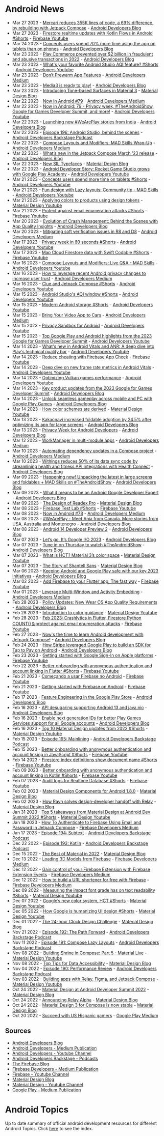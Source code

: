 # Android News

<!-- NEWS:START -->
- Mar 27 2023 - [Mercari reduces 355K lines of code, a 69% difference, by rebuilding with Jetpack Compose](http://android-developers.googleblog.com/2023/03/mercari-reduces-lines-of-code-by-rebuilding-with-jetpack-compose.html) - [Android Developers Blog](https://android-developers.googleblog.com/)
- Mar 27 2023 - [Firestore realtime updates with Kotlin Flows in Android #Shorts](https://www.youtube.com/watch?v=GEOfFgBXnZs) - [Firebase Youtube](https://www.youtube.com/user/Firebase)
- Mar 24 2023 - [Concepts users spend 70% more time using the app on tablets than on phones](http://android-developers.googleblog.com/2023/03/concepts-users-spend-more-time-using-app-on-tablets-than-phones.html) - [Android Developers Blog](https://android-developers.googleblog.com/)
- Mar 23 2023 - [Play Commerce prevented over $2 billion in fraudulent and abusive transactions in 2022](http://android-developers.googleblog.com/2023/03/play-commerce-prevented-fraudulent-and-abusive-transactions-in-2022.html) - [Android Developers Blog](https://android-developers.googleblog.com/)
- Mar 23 2023 - [What's your favorite Android Studio AQI feature? #Shorts](https://www.youtube.com/watch?v=gLuUlDKJc0c) - [Android Developers Youtube](https://www.youtube.com/c/AndroidDevelopers)
- Mar 23 2023 - [Don’t Prewarm App Features](https://medium.com/androiddevelopers/dont-prewarm-app-features-118e0a2d4bb1?source=rss----95b274b437c2---4) - [Android Developers Medium](https://medium.com/androiddevelopers)
- Mar 23 2023 - [Media3 is ready to play!](http://android-developers.googleblog.com/2023/03/media3-is-ready-to-play.html) - [Android Developers Blog](https://android-developers.googleblog.com/)
- Mar 23 2023 - [Introducing Tone-based Surfaces in Material 3](https://material.io/blog/tone-based-surface-color-m3) - [Material Design Blog](https://material.io/blog)
- Mar 22 2023 - [Now in Android #79](https://medium.com/androiddevelopers/now-in-android-79-4b309fda7cfc?source=rss----95b274b437c2---4) - [Android Developers Medium](https://medium.com/androiddevelopers)
- Mar 22 2023 - [Now in Android: 79 - Privacy week, #TheAndroidShow, Google for Games Developer Summit, and more!](https://www.youtube.com/watch?v=u7BRp9fLgbI) - [Android Developers Youtube](https://www.youtube.com/c/AndroidDevelopers)
- Mar 22 2023 - [Launching new #WeArePlay stories from India](http://android-developers.googleblog.com/2023/03/launching-new-weareplay-stories-from-india.html) - [Android Developers Blog](https://android-developers.googleblog.com/)
- Mar 22 2023 - [Episode 196: Android Studio, behind the scenes](http://adbackstage.libsyn.com/episode-196-android-studio-behind-the-scenes) - [Android Developers Backstage Podcast](https://adbackstage.libsyn.com/)
- Mar 22 2023 - [Compose Layouts and Modifiers: MAD Skills Wrap-Up](https://medium.com/androiddevelopers/compose-layouts-and-modifiers-mad-skills-wrap-up-1fe4621c64?source=rss----95b274b437c2---4) - [Android Developers Medium](https://medium.com/androiddevelopers)
- Mar 22 2023 - [What’s new in the Jetpack Compose March ’23 release](http://android-developers.googleblog.com/2023/03/whats-new-in-jetpack-compose-march-23-release.html) - [Android Developers Blog](https://android-developers.googleblog.com/)
- Mar 22 2023 - [New SIL Typefaces](https://material.io/blog/sil-typefaces) - [Material Design Blog](https://material.io/blog)
- Mar 22 2023 - [Android Developer Story: Rocket Game Studio grows with Google Play Academy](https://www.youtube.com/watch?v=x5ImszGI0OI) - [Android Developers Youtube](https://www.youtube.com/c/AndroidDevelopers)
- Mar 21 2023 - [Concepts users spend more time on tablets #Shorts](https://www.youtube.com/watch?v=4IjV7Uh989Q) - [Android Developers Youtube](https://www.youtube.com/c/AndroidDevelopers)
- Mar 21 2023 - [Fun design with Lazy layouts: Community tip - MAD Skills](https://www.youtube.com/watch?v=s0CRRJbpHl4) - [Android Developers Youtube](https://www.youtube.com/c/AndroidDevelopers)
- Mar 21 2023 - [Applying colors to products using design tokens](https://www.youtube.com/watch?v=KKxpJpbEwew) - [Material Design Youtube](https://www.youtube.com/c/MaterialDesign)
- Mar 21 2023 - [Protect against email enumeration attacks #Shorts](https://www.youtube.com/watch?v=EGbZ3Kx9R0w) - [Firebase Youtube](https://www.youtube.com/user/Firebase)
- Mar 20 2023 - [Evolution of Crash Management: Behind the Scenes with App Quality Insights](http://android-developers.googleblog.com/2023/03/evolution-of-crash-management-behind-the-scenes-app-quality-insights.html) - [Android Developers Blog](https://android-developers.googleblog.com/)
- Mar 20 2023 - [Mitigating soft verification issues in R8 and D8](https://medium.com/androiddevelopers/mitigating-soft-verification-issues-in-r8-and-d8-7e9e06827dfd?source=rss----95b274b437c2---4) - [Android Developers Medium](https://medium.com/androiddevelopers)
- Mar 17 2023 - [Privacy week in 60 seconds #Shorts](https://www.youtube.com/watch?v=CYbLgpOKBM4) - [Android Developers Youtube](https://www.youtube.com/c/AndroidDevelopers)
- Mar 17 2023 - [Map Cloud Firestore data with Swift Codable #Shorts](https://www.youtube.com/watch?v=brHWxhlC7Ec) - [Firebase Youtube](https://www.youtube.com/user/Firebase)
- Mar 16 2023 - [Compose Layouts and Modifiers: Live Q&A - MAD Skills](https://www.youtube.com/watch?v=zGP7-VvjmTQ) - [Android Developers Youtube](https://www.youtube.com/c/AndroidDevelopers)
- Mar 16 2023 - [How to leverage recent Android privacy changes to increase user trust](https://medium.com/androiddevelopers/how-to-leverage-recent-android-privacy-changes-to-increase-user-trust-b3a9648b53bd?source=rss----95b274b437c2---4) - [Android Developers Medium](https://medium.com/androiddevelopers)
- Mar 16 2023 - [Clue and Jetpack Compose #Shorts](https://www.youtube.com/watch?v=_Bc4gYlFfV8) - [Android Developers Youtube](https://www.youtube.com/c/AndroidDevelopers)
- Mar 15 2023 - [Android Studio's AQI window #Shorts](https://www.youtube.com/watch?v=fR5Xvj5zwNM) - [Android Developers Youtube](https://www.youtube.com/c/AndroidDevelopers)
- Mar 15 2023 - [Modern Android storage #Shorts](https://www.youtube.com/watch?v=UB1M8KqRpvc) - [Android Developers Youtube](https://www.youtube.com/c/AndroidDevelopers)
- Mar 15 2023 - [Bring Your Video App to Cars](https://medium.com/androiddevelopers/bring-your-video-app-to-cars-d84366a1f5e9?source=rss----95b274b437c2---4) - [Android Developers Medium](https://medium.com/androiddevelopers)
- Mar 15 2023 - [Privacy Sandbox for Android](https://www.youtube.com/watch?v=NYu0cD8WAm4) - [Android Developers Youtube](https://www.youtube.com/c/AndroidDevelopers)
- Mar 15 2023 - [Top Google Play and Android highlights from the 2023 Google for Games Developer Summit](https://www.youtube.com/watch?v=pu-RZZsUNIg) - [Android Developers Youtube](https://www.youtube.com/c/AndroidDevelopers)
- Mar 14 2023 - [What's new in Android Vitals and ANR: A deep dive into Play's technical quality bar](https://www.youtube.com/watch?v=HvHYXTO-_-Y) - [Android Developers Youtube](https://www.youtube.com/c/AndroidDevelopers)
- Mar 14 2023 - [Reduce cheating with Firebase App Check](https://www.youtube.com/watch?v=K1XU2y0YVtU) - [Firebase Youtube](https://www.youtube.com/user/Firebase)
- Mar 14 2023 - [Deep dive on new frame rate metrics in Android Vitals](https://www.youtube.com/watch?v=kTdgDItDVlE) - [Android Developers Youtube](https://www.youtube.com/c/AndroidDevelopers)
- Mar 14 2023 - [Optimizing Vulkan games performance](https://www.youtube.com/watch?v=QXZ0_gkeltU) - [Android Developers Youtube](https://www.youtube.com/c/AndroidDevelopers)
- Mar 14 2023 - [Key product updates from the 2023 Google for Games Developer Summit](http://android-developers.googleblog.com/2023/03/GGDS-recap-blog.html) - [Android Developers Blog](https://android-developers.googleblog.com/)
- Mar 14 2023 - [Unlock seamless gameplay across mobile and PC with Google Play Games](http://android-developers.googleblog.com/2023/03/GGDS23-google-play-games-on-PC.html) - [Android Developers Blog](https://android-developers.googleblog.com/)
- Mar 14 2023 - [How color schemes are derived](https://www.youtube.com/watch?v=i-GN0d76e-Y) - [Material Design Youtube](https://www.youtube.com/c/MaterialDesign)
- Mar 13 2023 - [Kakaonavi increased foldable adoption by 24.5% after optimizing its app for large screens](http://android-developers.googleblog.com/2023/03/kakaonavi-increased-foldable-adoption-after-optimizing-app-for-large-screens.html) - [Android Developers Blog](https://android-developers.googleblog.com/)
- Mar 13 2023 - [Privacy Week for Android Developers](http://android-developers.googleblog.com/2023/03/privacy-week-for-android-developers.html) - [Android Developers Blog](https://android-developers.googleblog.com/)
- Mar 12 2023 - [WorkManager in multi-module apps](https://medium.com/androiddevelopers/workmanager-in-multi-module-apps-cb082b86068?source=rss----95b274b437c2---4) - [Android Developers Medium](https://medium.com/androiddevelopers)
- Mar 10 2023 - [Automating dependency updates in a Compose project](https://medium.com/androiddevelopers/automating-dependency-updates-in-a-compose-project-168ef5e89ac5?source=rss----95b274b437c2---4) - [Android Developers Medium](https://medium.com/androiddevelopers)
- Mar 10 2023 - [Withings reduces 50% of its data sync code by streamlining health and fitness API integrations with Health Connect](http://android-developers.googleblog.com/2023/03/withings-reduces-data-sync-code-with--health-and-fitness-api-health-connect.html) - [Android Developers Blog](https://android-developers.googleblog.com/)
- Mar 09 2023 - [Happening now! Unpacking the latest in large screens and foldables + MAD Skills on #TheAndroidShow](http://android-developers.googleblog.com/2023/03/the-android-show-blog.html) - [Android Developers Blog](https://android-developers.googleblog.com/)
- Mar 09 2023 - [What it means to be an Android Google Developer Expert](http://android-developers.googleblog.com/2023/03/android-google-developer-experts.html) - [Android Developers Blog](https://android-developers.googleblog.com/)
- Mar 09 2023 - [The Design of Readex Pro](https://material.io/blog/readex-pro-legibility-arabic-type-design) - [Material Design Blog](https://material.io/blog)
- Mar 08 2023 - [Firebase Test Lab #Shorts](https://www.youtube.com/watch?v=rwEm-xf0H-4) - [Firebase Youtube](https://www.youtube.com/user/Firebase)
- Mar 08 2023 - [Now in Android #78](https://medium.com/androiddevelopers/now-in-android-78-7f0ec48779f2?source=rss----95b274b437c2---4) - [Android Developers Medium](https://medium.com/androiddevelopers)
- Mar 08 2023 - [#WeArePlay - Meet Ania from Canada. More stories from USA, Australia and Montenegro](http://android-developers.googleblog.com/2023/03/weareplay-meet-ania-from-canada-more-stories-from-usa-australia-and-montenegro.html) - [Android Developers Blog](https://android-developers.googleblog.com/)
- Mar 08 2023 - [Android 14 Developer Preview 2](http://android-developers.googleblog.com/2023/03/android-14-developer-preview-2.html) - [Android Developers Blog](https://android-developers.googleblog.com/)
- Mar 07 2023 - [Let’s go. It’s Google I/O 2023](http://android-developers.googleblog.com/2023/03/lets-go-its-google-io-2023.html) - [Android Developers Blog](https://android-developers.googleblog.com/)
- Mar 07 2023 - [Tune in on Thursday to watch #TheAndroidShow](http://android-developers.googleblog.com/2023/03/tune-in-on-thursday-to-watch-theandroidshow.html) - [Android Developers Blog](https://android-developers.googleblog.com/)
- Mar 07 2023 - [What is HCT? Material 3’s color space](https://www.youtube.com/watch?v=tw6cOcY_xtM) - [Material Design Youtube](https://www.youtube.com/c/MaterialDesign)
- Mar 07 2023 - [The Story of Shantell Sans](https://material.io/blog/shantell-martin-variable-font) - [Material Design Blog](https://material.io/blog)
- Mar 06 2023 - [Keeping Android and Google Play safe with our key 2023 initiatives](http://android-developers.googleblog.com/2023/03/keeping-google-play-safe-with-our-key-2023-initiatives.html) - [Android Developers Blog](https://android-developers.googleblog.com/)
- Mar 02 2023 - [Add Firebase to your Flutter app: The fast way](https://www.youtube.com/watch?v=FkFvQ0SaT1I) - [Firebase Youtube](https://www.youtube.com/user/Firebase)
- Mar 01 2023 - [Leverage Multi-Window and Activity Embedding](https://medium.com/androiddevelopers/leverage-multi-window-and-activity-embedding-4951f44a8992?source=rss----95b274b437c2---4) - [Android Developers Medium](https://medium.com/androiddevelopers)
- Feb 28 2023 - [Policy Updates: New Wear OS App Quality Requirements](http://android-developers.googleblog.com/2023/02/policy-updates-new-wear-os-app-quality-requirements.html) - [Android Developers Blog](https://android-developers.googleblog.com/)
- Feb 28 2023 - [Introduction to color guidance](https://www.youtube.com/watch?v=vv3lOGZrcdk) - [Material Design Youtube](https://www.youtube.com/c/MaterialDesign)
- Feb 28 2023 - [Feb 2023: Crashlytics in Flutter, Firestore Python COUNT()＆protect against email enumeration attacks](https://www.youtube.com/watch?v=odMXGxKIcS4) - [Firebase Youtube](https://www.youtube.com/user/Firebase)
- Feb 27 2023 - [Now's the time to learn Android development with Jetpack Compose!](http://android-developers.googleblog.com/2023/02/nows-time-to-learn-android-development-with-jetpack-compose.html) - [Android Developers Blog](https://android-developers.googleblog.com/)
- Feb 24 2023 - [How Stripe leveraged Google Play to build an SDK for Tap to Pay on Android](http://android-developers.googleblog.com/2023/02/how-stripe-leveraged-google-play-to-build-an-sdk-for-tap-to-pay-on-android.html) - [Android Developers Blog](https://android-developers.googleblog.com/)
- Feb 23 2023 - [Getting started with Google Sign-In on Apple platforms](https://www.youtube.com/watch?v=IzyOdKm0bWE) - [Firebase Youtube](https://www.youtube.com/user/Firebase)
- Feb 22 2023 - [Better onboarding with anonymous authentication and account linking in Flutter #Shorts](https://www.youtube.com/watch?v=hEJ2aUe6QhI) - [Firebase Youtube](https://www.youtube.com/user/Firebase)
- Feb 21 2023 - [Começando a usar Firebase no Android](https://www.youtube.com/watch?v=Wjy7XKDAx1M) - [Firebase Youtube](https://www.youtube.com/user/Firebase)
- Feb 21 2023 - [Getting started with Firebase on Android](https://www.youtube.com/watch?v=jbHfJpoOzkI) - [Firebase Youtube](https://www.youtube.com/user/Firebase)
- Feb 17 2023 - [Feature Engineering in the Google Play Store](http://android-developers.googleblog.com/2023/02/feature-engineering-in-google-play-store.html) - [Android Developers Blog](https://android-developers.googleblog.com/)
- Feb 16 2023 - [API desugaring supporting Android 13 and java.nio](http://android-developers.googleblog.com/2023/02/api-desugaring-supporting-android-13-and-java-nio.html) - [Android Developers Blog](https://android-developers.googleblog.com/)
- Feb 16 2023 - [Enable next generation IDs for better Play Games Services support for all Google accounts](http://android-developers.googleblog.com/2023/02/enable-next-generation-ids-for-better-play-games-services-support-for-all-google-accounts.html) - [Android Developers Blog](https://android-developers.googleblog.com/)
- Feb 16 2023 - [Top 10 Material Design updates from 2022 #Shorts](https://www.youtube.com/watch?v=sIoerRbqy7g) - [Material Design Youtube](https://www.youtube.com/c/MaterialDesign)
- Feb 15 2023 - [Episode 195: Mainlining](http://adbackstage.libsyn.com/episode-195-mainlining) - [Android Developers Backstage Podcast](https://adbackstage.libsyn.com/)
- Feb 15 2023 - [Better onboarding with anonymous authentication and account linking in JavaScript #Shorts](https://www.youtube.com/watch?v=HuabwT_l10o) - [Firebase Youtube](https://www.youtube.com/user/Firebase)
- Feb 14 2023 - [Firestore index definitions show document name #Shorts](https://www.youtube.com/watch?v=AeRcm59F_i8) - [Firebase Youtube](https://www.youtube.com/user/Firebase)
- Feb 09 2023 - [Better onboarding with anonymous authentication and account linking in Kotlin #Shorts](https://www.youtube.com/watch?v=fULeGGiaxsA) - [Firebase Youtube](https://www.youtube.com/user/Firebase)
- Feb 07 2023 - [Audit logs for Realtime Database #Shorts](https://www.youtube.com/watch?v=A1hOJsZ1ybE) - [Firebase Youtube](https://www.youtube.com/user/Firebase)
- Feb 02 2023 - [Material Design Components for Android 1.8.0](https://material.io/blog/android-stable-release-1-8-0) - [Material Design Blog](https://material.io/blog)
- Feb 02 2023 - [How Ravn solves design-developer handoff with Relay](https://material.io/blog/relay-ravn-case-study) - [Material Design Blog](https://material.io/blog)
- Jan 31 2023 - [Top 5 takeaways from Material Design at Android Dev Summit 2022 #Shorts](https://www.youtube.com/watch?v=j_5hoPBy9ss) - [Material Design Youtube](https://www.youtube.com/c/MaterialDesign)
- Jan 18 2023 - [How To Authenticate to Firebase Using Email and Password in Jetpack Compose](https://medium.com/firebase-developers/how-to-authenticate-to-firebase-using-email-and-password-in-jetpack-compose-bd70ca56ea91?source=rss----8e8b7dc6774d---4) - [Firebase Developers Medium](https://medium.com/firebase-developers)
- Jan 17 2023 - [Episode 194: Subtext](http://adbackstage.libsyn.com/episode-194-subtext) - [Android Developers Backstage Podcast](https://adbackstage.libsyn.com/)
- Dec 22 2022 - [Episode 193: Kotlin](http://adbackstage.libsyn.com/episode-193-kotlin) - [Android Developers Backstage Podcast](https://adbackstage.libsyn.com/)
- Dec 15 2022 - [The Best of Material in 2022](https://material.io/blog/material-design-2022-roundup) - [Material Design Blog](https://material.io/blog)
- Dec 13 2022 - [Loading 3D Models from Firebase](https://medium.com/firebase-developers/swift-load-3d-model-from-firebase-473bbc89860b?source=rss----8e8b7dc6774d---4) - [Firebase Developers Medium](https://medium.com/firebase-developers)
- Dec 12 2022 - [Gain control of your Firebase Extension with Firebase Extension Events](https://medium.com/firebase-developers/gain-more-control-of-our-firebase-extension-with-firebase-extension-event-f5baeb6d4785?source=rss----8e8b7dc6774d---4) - [Firebase Developers Medium](https://medium.com/firebase-developers)
- Dec 12 2022 - [How to build a URL shortener for free with Firebase](https://medium.com/firebase-developers/firebase-url-shortener-7754377478e0?source=rss----8e8b7dc6774d---4) - [Firebase Developers Medium](https://medium.com/firebase-developers)
- Dec 09 2022 - [Measuring the impact font grade has on text readability #Shorts](https://www.youtube.com/watch?v=ulHaXHAcHaA) - [Material Design Youtube](https://www.youtube.com/c/MaterialDesign)
- Dec 07 2022 - [Google’s new color system, HCT #Shorts](https://www.youtube.com/watch?v=apl8aoLPVYc) - [Material Design Youtube](https://www.youtube.com/c/MaterialDesign)
- Dec 05 2022 - [How Google is humanizing UI design #Shorts](https://www.youtube.com/watch?v=rJRc07ntBOg) - [Material Design Youtube](https://www.youtube.com/c/MaterialDesign)
- Dec 01 2022 - [The 24-hour Clock Design Challenge](https://material.io/blog/24-hour-clock-design-research) - [Material Design Blog](https://material.io/blog)
- Nov 21 2022 - [Episode 192: The Path Forward](http://adbackstage.libsyn.com/episode-192-the-path-forward) - [Android Developers Backstage Podcast](https://adbackstage.libsyn.com/)
- Nov 11 2022 - [Episode 191: Compose Lazy Layouts](http://adbackstage.libsyn.com/episode-191-compose-lazy-layouts) - [Android Developers Backstage Podcast](https://adbackstage.libsyn.com/)
- Nov 08 2022 - [Building Shrine in Compose: Part 5 - Material Live](https://www.youtube.com/watch?v=zfCgp-r1J1s) - [Material Design Youtube](https://www.youtube.com/c/MaterialDesign)
- Nov 08 2022 - [Top Tips for Data Accessibility](https://material.io/blog/data-visualization-accessibility) - [Material Design Blog](https://material.io/blog)
- Nov 04 2022 - [Episode 190: Performance Review](http://adbackstage.libsyn.com/episode-190-performance-review) - [Android Developers Backstage Podcast](https://adbackstage.libsyn.com/)
- Nov 03 2022 - [Building apps with Relay, Figma, and Jetpack Compose](https://www.youtube.com/watch?v=NOfW1-ijKe4) - [Material Design Youtube](https://www.youtube.com/c/MaterialDesign)
- Oct 24 2022 - [Material Design at Android Developer Summit 2022](https://material.io/blog/material-ads-2022) - [Material Design Blog](https://material.io/blog)
- Oct 24 2022 - [Announcing Relay Alpha](https://material.io/blog/relay-in-alpha) - [Material Design Blog](https://material.io/blog)
- Oct 24 2022 - [Material Design 3 for Compose is now stable](https://material.io/blog/material-3-compose-stable) - [Material Design Blog](https://material.io/blog)
- Oct 20 2022 - [Succeed with US Hispanic gamers](https://medium.com/googleplaydev/succeed-with-us-hispanic-gamers-e2a970524967?source=rss----1f8baa23933d---4) - [Google Play Medium](https://medium.com/googleplaydev)<!-- NEWS:END -->

## Sources

* [Android Developers Blog](https://android-developers.googleblog.com/)
* [Android Developers - Medium Publication](https://medium.com/androiddevelopers)
* [Android Developers - Youtube Channel](https://www.youtube.com/c/AndroidDevelopers)
* [Android Developers Backstage - Podcasts](https://adbackstage.libsyn.com/)
* [The Firebase Blog](https://firebase.googleblog.com/)
* [Firebase Developers - Medium Publication](https://medium.com/firebase-developers)
* [Firebase - Youtube Channel](https://www.youtube.com/user/Firebase)
* [Material Design Blog](https://material.io/blog)
* [Material Design - Youtube Channel](https://www.youtube.com/c/MaterialDesign)
* [Google Play - Medium Publication](https://medium.com/googleplaydev)

# Android Topics
Up to date summary of official android development resources for different Android Topics. Click [here](https://androidtopicsindex.dipien.com/) to see the index.

